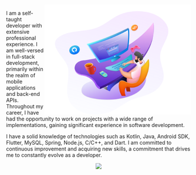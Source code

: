 <img src="https://github.com/JunioJsv/JunioJsv/blob/master/bg.png?raw=true" min-width="400px" max-width="400px" width="400px" align="right">

<p align="left">
  I am a self-taught developer with extensive professional experience. I am well-versed in full-stack development, primarily within the realm of mobile applications and back-end APIs. Throughout my career, I have had the opportunity to work on projects with a wide range of implementations, gaining significant experience in software development.

I have a solid knowledge of technologies such as Kotlin, Java, Android SDK, Flutter, MySQL, Spring, Node.js, C/C++, and Dart. I am committed to continuous improvement and acquiring new skills, a commitment that drives me to constantly evolve as a developer.
</p>

<p align="center">
  <a href="https://www.linkedin.com/in/jeovane-santos-a228b01b0">
     <img src="https://img.shields.io/badge/LinkedIn-0077B5?style=for-the-badge&logo=linkedin&logoColor=white" />
  </a>
</p>
